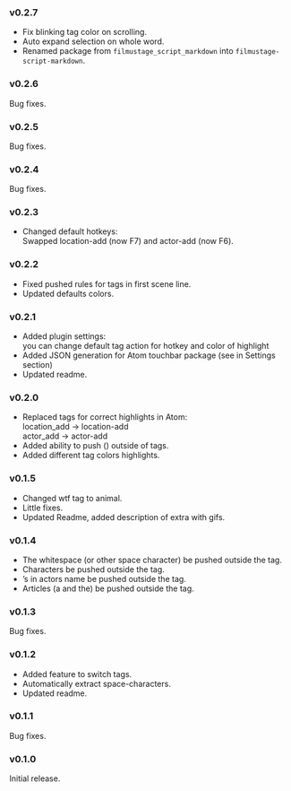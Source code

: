 ### v0.2.7
- Fix blinking tag color on scrolling.
- Auto expand selection on whole word.
- Renamed package from `filmustage_script_markdown` into `filmustage-script-markdown`.

### v0.2.6
Bug fixes.

### v0.2.5
Bug fixes.

### v0.2.4
Bug fixes.

### v0.2.3
- Changed default hotkeys:<br>
Swapped location-add (now F7) and actor-add (now F6).

### v0.2.2
- Fixed pushed rules for tags in first scene line.
- Updated defaults colors.

### v0.2.1
- Added plugin settings:<br>
you can change default tag action for hotkey and color of highlight
- Added JSON generation for Atom touchbar package (see in Settings section)
- Updated readme.

### v0.2.0
- Replaced tags for correct highlights in Atom:
<br>location_add -> location-add
<br>actor_add -> actor-add
- Added ability to push () outside of tags.
- Added different tag colors highlights.

### v0.1.5
- Changed wtf tag to animal.
- Little fixes.
- Updated Readme, added description of extra with gifs.

### v0.1.4
- The whitespace (or other space character) be pushed outside the tag.
- Characters be pushed outside the tag.
- ’s in actors name be pushed outside the tag.
- Articles (a and the) be pushed outside the tag.

### v0.1.3
Bug fixes.

### v0.1.2
- Added feature to switch tags.
- Automatically extract space-characters.
- Updated readme.

### v0.1.1
Bug fixes.

### v0.1.0
Initial release.
